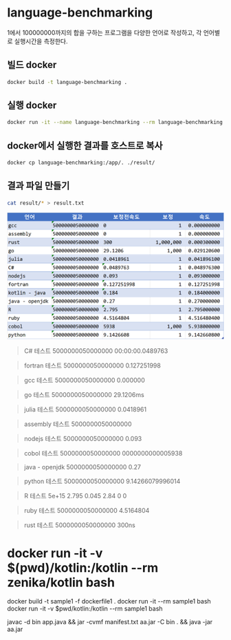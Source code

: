 # language-benchmarking

1에서 100000000까지의 합을 구하는 프로그램을 다양한 언어로 작성하고, 각 언어별로 실행시간을 측정한다.

## 빌드 docker
``` bash
docker build -t language-benchmarking .
```

## 실행 docker
``` bash
docker run -it --name language-benchmarking --rm language-benchmarking bash
```

## docker에서 실행한 결과를 호스트로 복사
``` bash
docker cp language-benchmarking:/app/. ./result/
```

## 결과 파일 만들기
``` bash
cat result/* > result.txt
```

![결과](./resource/clip20230105_1150_22_740.png)  

> C# 테스트
> 5000000050000000
> 00:00:00.0489763

>  fortran 테스트
>      5000000050000000
>   0.127251998    

> gcc 테스트
> 5000000050000000
> 0.000000

> go 테스트
> 5000000050000000
> 29.1206ms

> julia 테스트
> 5000000050000000
> 0.0418961

> assembly 테스트
> 5000000050000000
>

> nodejs 테스트
> 5000000050000000
> 0.093

> cobol 테스트
> 5000000050000000
> 0000000000005938

> java - openjdk
> 5000000050000000
> 0.27

> python 테스트
> 5000000050000000
> 9.14266079996014

> R 테스트
> 5e+15
> 2.795 0.045 2.84 0 0

> ruby 테스트
> 5000000050000000
> 4.5164804

> rust 테스트
> 5000000050000000
> 300ns


# docker run -it -v $(pwd)/kotlin:/kotlin --rm zenika/kotlin bash

docker build -t sample1 -f dockerfile1 .
docker run -it --rm sample1 bash
docker run -it -v $pwd/kotlin:/kotlin --rm sample1 bash

javac -d bin app.java && jar -cvmf manifest.txt aa.jar -C bin . && java -jar aa.jar
